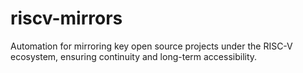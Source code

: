 # riscv-mirrors
Automation for mirroring key open source projects under the RISC-V ecosystem, ensuring continuity and long-term accessibility.
